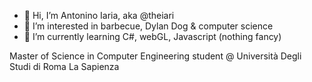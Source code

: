 - 👋 Hi, I’m Antonino Iaria, aka @theiari 
- 👀 I’m interested in barbecue, Dylan Dog & computer science
- 🌱 I’m currently learning C#, webGL, Javascript (nothing fancy)

Master of Science in Computer Engineering student @ Università Degli Studi di Roma La Sapienza
